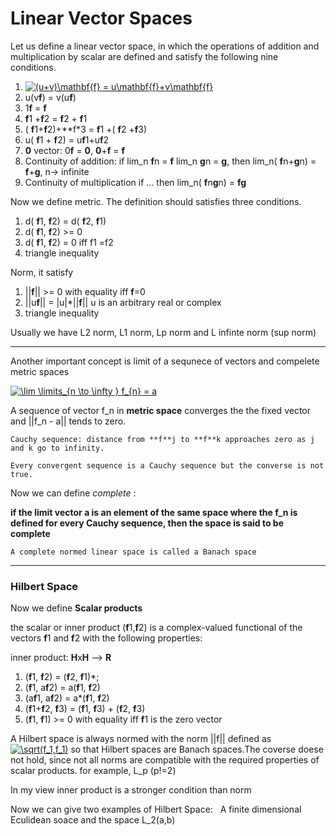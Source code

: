 # Linear Vector Spaces #

Let us define a linear vector space, in which the operations of addition and multiplication by scalar are defined and satisfy the following nine conditions.

1.  <a href="https://www.codecogs.com/eqnedit.php?latex=(u&plus;v)\mathbf{f}&space;=&space;u\mathbf{f}&plus;v\mathbf{f}" target="_blank"><img src="https://latex.codecogs.com/gif.latex?(u&plus;v)\mathbf{f}&space;=&space;u\mathbf{f}&plus;v\mathbf{f}" title="(u+v)\mathbf{f} = u\mathbf{f}+v\mathbf{f}" /></a> 
2. u(v**f**) = v(u**f**)
3. 1**f** = **f**
4. **f**1 +**f**2 = **f**2 + **f**1
5. ( **f**1+**f**2)+**f*3 = **f**1 +( **f**2 +**f**3)
6. u( **f**1 + **f**2) = u**f**1+u**f**2
7. **0** vector: 0**f** = **0**, **0**+**f** = **f**
8. Continuity of addition: if lim_n **f**n = **f** lim_n **g**n = **g**, then lim_n( **f**n+**g**n) = **f**+**g**, n-> infinite
9. Continuity of multiplication if ... then lim_n( **f**n**g**n) = **fg**

Now we define metric. The definition should satisfies three conditions.

1.  d( **f**1, **f**2) = d( **f**2, **f**1)
2.  d( **f**1, **f**2) >= 0
3.  d( **f**1, **f**2) = 0 iff f1 =f2
4.  triangle inequality

Norm, it satisfy

1. ||**f**|| >= 0 with equality iff **f**=0
2. ||u**f**|| = |u|*||**f**|| u is an arbitrary real or complex
3. triangle inequality

Usually we have L2 norm, L1 norm, Lp norm and L infinte norm (sup norm)

-----

Another important concept is limit of a sequnece of vectors and compelete metric spaces

 <a href="https://www.codecogs.com/eqnedit.php?latex=\lim&space;\limits_{n&space;\to&space;\infty&space;}&space;f_{n}&space;=&space;a" target="_blank"><img src="https://latex.codecogs.com/gif.latex?\lim&space;\limits_{n&space;\to&space;\infty&space;}&space;f_{n}&space;=&space;a" title="\lim \limits_{n \to \infty } f_{n} = a" /></a>

A sequence of vector f_n in **metric space** converges the the fixed vector and ||f_n - a|| tends to zero.

```
Cauchy sequence: distance from **f**j to **f**k approaches zero as j and k go to infinity.

Every convergent sequence is a Cauchy sequence but the converse is not true.
```
Now we can define *complete* :

**if  the limit vector a is an element of the same space where the f_n is defined for every Cauchy sequence, then the space is said to be complete**

```
A complete normed linear space is called a Banach space
```

----
### Hilbert Space

Now we define **Scalar products**

the scalar or inner product (**f**1,**f**2) is a complex-valued functional of the vectors **f**1 and **f**2 with the following properties:

inner product: **H**x**H** --> **R**

1) (**f**1, **f**2) = (**f**2, **f**1)*;
2) (**f**1, a**f**2) = a(**f**1, **f**2) 
3) (a**f**1, a**f**2) = a*(**f**1, **f**2) 
4) (**f**1+**f**2, **f**3) = (**f**1, **f**3) + (**f**2, **f**3)
5)  (**f**1, **f**1) >= 0 with equality iff **f**1 is the zero vector

A Hilbert space is always normed with the norm ||f|| defined as <a href="https://www.codecogs.com/eqnedit.php?latex=\sqrt(f_1,f_1)" target="_blank"><img src="https://latex.codecogs.com/gif.latex?\sqrt(f_1,f_1)" title="\sqrt(f_1,f_1)" /></a>
so that Hilbert spaces are Banach spaces.The coverse doese not hold, since not all norms are compatible with the required properties of scalar products. for example, L_p (p!=2)

In my view inner product is a stronger condition than norm

Now we can give two examples of Hilbert Space: &nbsp; A finite dimensional Eculidean soace and the space L_2(a,b)




